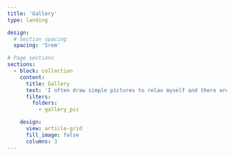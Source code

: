 ```yaml
---
title: 'Gallery'
type: landing

design:
  # Section spacing
  spacing: '5rem'

# Page sections
sections:
  - block: collection
    content:
      title: Gallery
      text: 'I often draw simple pictures to relax myself and there are some drafts, logos and also some photographs'
      filters:
        folders:
          - gallery_pic

    design:
      view: article-grid
      fill_image: false
      columns: 3
---
```

